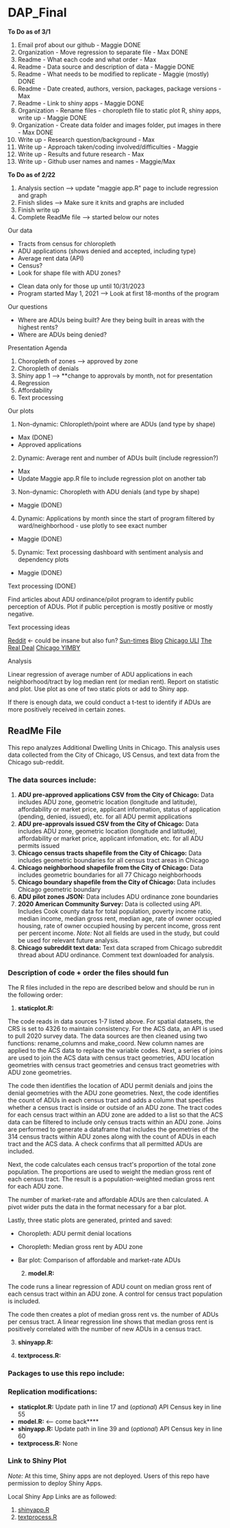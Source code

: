 # DAP_Final

**To Do as of 3/1**
1. Email prof about our github - Maggie DONE
2. Organization - Move regression to separate file - Max DONE
3. Readme - What each code and what order - Max
4. Readme - Data source and description of data - Maggie DONE
5. Readme - What needs to be modified to replicate - Maggie (mostly) DONE
6. Readme - Date created, authors, version, packages, package versions - Max
7. Readme - Link to shiny apps - Maggie DONE
8. Organization - Rename files - choropleth file to static plot R, shiny apps, write up - Maggie DONE
9. Organization - Create data folder and images folder, put images in there - Max DONE
10. Write up - Research question/background - Max
11. Write up - Approach taken/coding involved/difficulties - Maggie
12. Write up - Results and future research - Max
13. Write up - Github user names and names - Maggie/Max

**To Do as of 2/22**
  1. Analysis section --> update "maggie app.R" page to include regression and graph
  2. Finish slides --> Make sure it knits and graphs are included
  3. Finish write up
  4. Complete ReadMe file --> started below our notes

Our data
- Tracts from census for chloropleth
- ADU applications (shows denied and accepted, including type)
- Average rent data (API)
- Census? 
- Look for shape file with ADU zones?

* Clean data only for those up until 10/31/2023
* Program started May 1, 2021
--> Look at first 18-months of the program

Our questions
- Where are ADUs being built? Are they being built in areas with the highest rents?
- Where are ADUs being denied?

Presentation Agenda
1. Choropleth of zones --> approved by zone
2. Choropleth of denials 
3. Shiny app 1 --> **change to approvals by month, not for presentation
4. Regression
5. Affordability
6. Text processing 

Our plots

1. Non-dynamic: Chloropleth/point where are ADUs (and type by shape)
  - Max (DONE)
  - Approved applications
2. Dynamic: Average rent and number of ADUs built (include regression?)
  - Max
  - Update Maggie app.R file to include regression plot on another tab
3. Non-dynamic: Choropleth with ADU denials (and type by shape)
  - Maggie (DONE)
4. Dynamic: Applications by month since the start of program filtered by ward/neighborhood - use plotly to see exact number 
  - Maggie (DONE)
5. Dynamic: Text processing dashboard with sentiment analysis and dependency plots
  - Maggie (DONE)

Text processing  (DONE)

Find articles about ADU ordinance/pilot program to identify public perception of ADUs. Plot if public perception is mostly positive or mostly negative. 

Text processing ideas

[Reddit](https://www.reddit.com/r/chicago/comments/13wu8pw/adu_citywide_expansion_ordinance_introduced_to/) <- could be insane but also fun?
[Sun-times](https://chicago.suntimes.com/city-hall/2023/6/9/23754347/chicago-affordable-housing-expand-coach-houses-basement-units-program)
[Blog](https://www.bldgproj.com/blog/chicago-adu-ordinance)
[Chicago ULI](https://chicago.uli.org/programs/uli-in-the-community/adu-initiative/)
[The Real Deal](https://therealdeal.com/chicago/2023/06/09/top-chicago-officials-push-citywide-adu-expansion/)
[Chicago YIMBY](https://chicagoyimby.com/2022/11/deep-dive-into-chicagos-additional-dwelling-unit-adu-ordinance-after-six-months.html)

Analysis

Linear regression of average number of ADU applications in each neighborhood/tract by log median rent (or median rent). Report on statistic and plot. Use plot as one of two static plots or add to Shiny app.

If there is enough data, we could conduct a t-test to identify if ADUs are more positively received in certain zones. 

## ReadMe File

This repo analyzes Additional Dwelling Units in Chicago. This analysis uses data collected from the City of Chicago, US Census, and text data from the Chicago sub-reddit.

### The data sources include:

  1. **ADU pre-approved applications CSV from the City of Chicago:** Data includes ADU zone, geometric location (longitude and latitude), affordability or market price, applicant information, status of application (pending, denied, issued), etc. for all ADU permit applications
  2. **ADU pre-approvals issued CSV from the City of Chicago:** Data includes ADU zone, geometric location (longitude and latitude), affordability or market price, applicant infomation, etc. for all ADU permits issued
  3. **Chicago census tracts shapefile from the City of Chicago:** Data includes geometric boundaries for all census tract areas in Chicago
  4. **Chicago neighborhood shapefile from the City of Chicago:** Data includes geometric boundaries for all 77 Chicago neighborhoods
  5. **Chicago boundary shapefile from the City of Chicago:** Data includes Chicago geometric boundary
  6. **ADU pilot zones JSON:** Data includes ADU ordinance zone boundaries
  7. **2020 American Community Survey:** Data is collected using API. Includes Cook county data for total population, poverty income ratio, median income, median gross rent, median age, rate of owner occupied housing, rate of owner occupied housing by percent income, gross rent per percent income. *Note:* Not all fields are used in the study, but could be used for relevant future analysis.
  8. **Chicago subreddit text data:** Text data scraped from Chicago subreddit thread about ADU ordinance. Comment text downloaded for analysis.
  
### Description of code + order the files should fun

The R files included in the repo are described below and should be run in the following order:

  1. **staticplot.R:** 

The code reads in data sources 1-7 listed above. For spatial datasets, the CRS is set to 4326 to maintain consistency. For the ACS data, an API is used to pull 2020 survey data. The data sources are then cleaned using two functions: rename_columns and make_coord. New column names are applied to the ACS data to replace the variable codes. Next, a series of joins are used to join the ACS data with census tract geometries, ADU location geometries with census tract geometries and census tract geometries with ADU zone geometries.

The code then identifies the location of ADU permit denials and joins the denial geometries with the ADU zone geometries. Next, the code identifies the count of ADUs in each census tract and adds a column that specifies whether a census tract is inside or outside of an ADU zone. The tract codes for each census tract within an ADU zone are added to a list so that the ACS data can be filtered to include only census tracts within an ADU zone. Joins are performed to generate a dataframe that includes the geometries of the 314 census tracts within ADU zones along with the count of ADUs in each tract and the ACS data. A check confirms that all permitted ADUs are included.

Next, the code calculates each census tract's proportion of the total zone population. The proportions are used to weight the median gross rent of each census tract. The result is a population-weighted median gross rent for each ADU zone.

The number of market-rate and affordable ADUs are then calculated. A pivot wider puts the data in the format necessary for a bar plot.

Lastly, three static plots are generated, printed and saved:

- Choropleth: ADU permit denial locations
- Choropleth: Median gross rent by ADU zone
- Bar plot: Comparison of affordable and market-rate ADUs 

   2. **model.R:** 

The code runs a linear regression of ADU count on median gross rent of each census tract within an ADU zone. A control for census tract population is included.

The code then creates a plot of median gross rent vs. the number of ADUs per census tract. A linear regression line shows that median gross rent is positively correlated with the number of new ADUs in a census tract.

   3. **shinyapp.R:**
   

   
   4. **textprocess.R:**

### Packages to use this repo include:

### Replication modifications:

  - **staticplot.R:** Update path in line 17 and (*optional*) API Census key in line 55
  - **model.R:** <-- come back****
  - **shinyapp.R:** Update path in line 39 and (*optional*) API Census key in line 60
  - **textprocess.R:** None
  
### Link to Shiny Plot

*Note:* At this time, Shiny apps are not deployed. Users of this repo have permission to deploy Shiny Apps. 

Local Shiny App Links are as followed:

  1. [shinyapp.R](http://127.0.0.1:5962/)
  2. [textprocess.R](http://127.0.0.1:6970/)